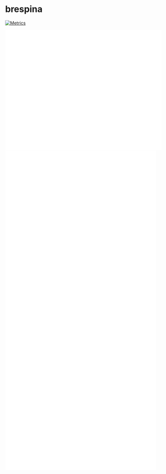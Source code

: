 # brespina

[![Metrics](https://github.com/brespina/brespina/actions/workflows/main.yml/badge.svg)](https://github.com/brespina/brespina/actions/workflows/metrics.yml)

![Metrics](/basic.svg)
![Metrics](/activity.svg)
<!-- ![Metrics](/github-metrics.svg) -->
